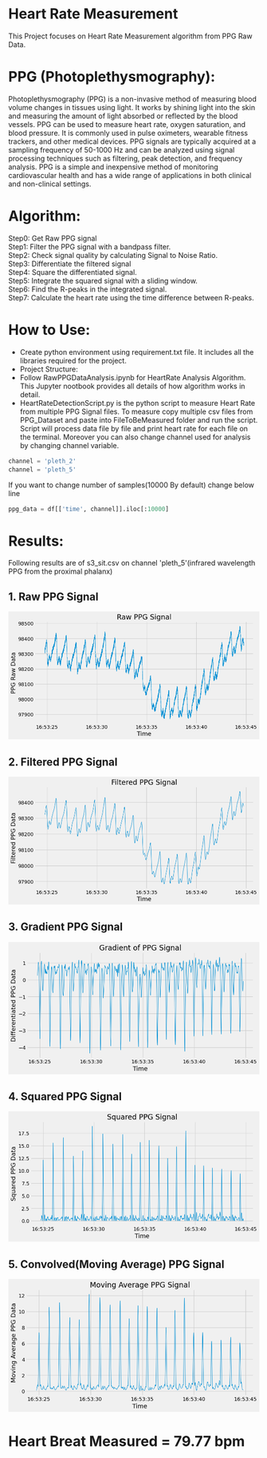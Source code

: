 # Heart Rate Measurement

This Project focuses on Heart Rate Measurement algorithm from PPG Raw Data.

# PPG (Photoplethysmography):
Photoplethysmography (PPG) is a non-invasive method of measuring blood volume changes in tissues using light. It works by shining light into the skin and measuring the amount of light absorbed or reflected by the blood vessels. PPG can be used to measure heart rate, oxygen saturation, and blood pressure. It is commonly used in pulse oximeters, wearable fitness trackers, and other medical devices. PPG signals are typically acquired at a sampling frequency of 50-1000 Hz and can be analyzed using signal processing techniques such as filtering, peak detection, and frequency analysis. PPG is a simple and inexpensive method of monitoring cardiovascular health and has a wide range of applications in both clinical and non-clinical settings.


# Algorithm: 
Step0: Get Raw PPG signal </br>
Step1: Filter the PPG signal with a bandpass filter.</br>
Step2: Check signal quality by calculating Signal to Noise Ratio. </br>
Step3: Differentiate the filtered signal </br>
Step4: Square the differentiated  signal. </br>
Step5: Integrate the squared signal with a sliding window. </br>
Step6: Find the R-peaks in the integrated signal. </br>
Step7: Calculate the heart rate using the time difference between R-peaks. </br>

# How to Use:
- Create python environment using requirement.txt file. It includes all the libraries required for the project.</br>
- Project Structure:</br>
- Follow RawPPGDataAnalysis.ipynb for HeartRate Analysis Algorithm. This Jupyter nootbook provides all details of how algorithm works in detail.
- HeartRateDetectionScript.py is the python script to measure Heart Rate from multiple PPG Signal files. To measure copy multiple csv files from PPG_Dataset and paste into FileToBeMeasured folder and run the script. Script will process data file by file and print heart rate for each file on the terminal. Moreover you can also change channel used for analysis by changing channel variable.
```python
channel = 'pleth_2'
channel = 'pleth_5'
```
If you want to change number of samples(10000 By default) change below line
```python
ppg_data = df[['time', channel]].iloc[:10000]
```

# Results:
Following results are of s3_sit.csv on channel 'pleth_5'(infrared wavelength PPG from the proximal phalanx)
## 1. Raw PPG Signal
![Image1](Results/RawPPGData.png)

## 2. Filtered PPG Signal 
![Image2](Results/FilteredPPGData.png)

## 3. Gradient PPG Signal 
![Image2](Results/GradientPPGData.png)

## 4. Squared PPG Signal 
![Image2](Results/SquaredPPGData.png)

## 5. Convolved(Moving Average) PPG Signal 
![Image2](Results/MovingAvgPPGData.png)

# Heart Breat Measured = 79.77 bpm